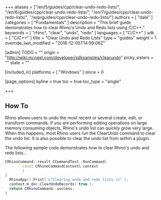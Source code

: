 +++
aliases = ["/en/5/guides/cpp/clear-undo-redo-lists/", "/en/6/guides/cpp/clear-undo-redo-lists/", "/en/7/guides/cpp/clear-undo-redo-lists/", "/wip/guides/cpp/clear-undo-redo-lists/"]
authors = [ "dale" ]
categories = [ "Fundamentals" ]
description = "This brief guide demonstrates how to clear Rhino's Undo and Redo lists using C/C++."
keywords = [ "rhino", "clear", "undo", "redo" ]
languages = [ "C/C++" ]
sdk = [ "C/C++" ]
title = "Clear Undo and Redo Lists"
type = "guides"
weight = 1
override_last_modified = "2018-12-05T14:59:06Z"

[admin]
TODO = ""
origin = "http://wiki.mcneel.com/developer/sdksamples/clearundo"
picky_sisters = ""
state = ""

[included_in]
platforms = [ "Windows" ]
since = 0

[page_options]
byline = true
toc = true
toc_type = "single"

+++

 
## How To

Rhino allows users to undo the most recent or several create, edit, or transform commands. If you are performing editing operations on large memory consuming objects, Rhino's undo list can quickly grow very large. When this happens, most Rhino users run the ClearUndo command to clear the undo list. It is also possible to clear the undo list from within a plugin.

The following sample code demonstrates how to clear Rhino's undo and redo lists...

```cpp
CRhinoCommand::result CCommandTest::RunCommand(
        const CRhinoCommandContext& context
        )
{
  RhinoApp().Print( L"Clearing undo and redo lists.\n" );
  context.m_doc.ClearUndoRecords( true );
  return CRhinoCommand::success;
}
```
